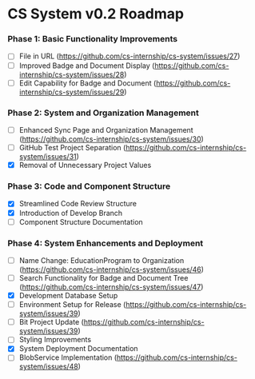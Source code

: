 # CS System v0.2 Roadmap

### Phase 1: Basic Functionality Improvements
 - [ ] File in URL (https://github.com/cs-internship/cs-system/issues/27)
 - [ ] Improved Badge and Document Display (https://github.com/cs-internship/cs-system/issues/28)
 - [ ] Edit Capability for Badge and Document (https://github.com/cs-internship/cs-system/issues/29)

### Phase 2: System and Organization Management
 - [ ] Enhanced Sync Page and Organization Management (https://github.com/cs-internship/cs-system/issues/30)
 - [ ] GitHub Test Project Separation (https://github.com/cs-internship/cs-system/issues/31)
 - [x] Removal of Unnecessary Project Values

### Phase 3: Code and Component Structure
 - [x] Streamlined Code Review Structure
 - [x] Introduction of Develop Branch
 - [ ] Component Structure Documentation

### Phase 4: System Enhancements and Deployment
 - [ ] Name Change: EducationProgram to Organization (https://github.com/cs-internship/cs-system/issues/46)
 - [ ] Search Functionality for Badge and Document Tree (https://github.com/cs-internship/cs-system/issues/47)
 - [x] Development Database Setup
 - [ ] Environment Setup for Release (https://github.com/cs-internship/cs-system/issues/39)
 - [ ] Bit Project Update (https://github.com/cs-internship/cs-system/issues/39)
 - [ ] Styling Improvements
 - [x]  System Deployment Documentation
 - [ ]  BlobService Implementation (https://github.com/cs-internship/cs-system/issues/48)
